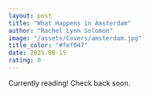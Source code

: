 ```yaml
---
layout: post
title: "What Happens in Amsterdam"
author: "Rachel Lynn Solomon"
image: "/assets/Covers/amsterdam.jpg"
title_color: "#fef047"
date: 2025-08-15
rating: 0
---
```

Currently reading! Check back soon.